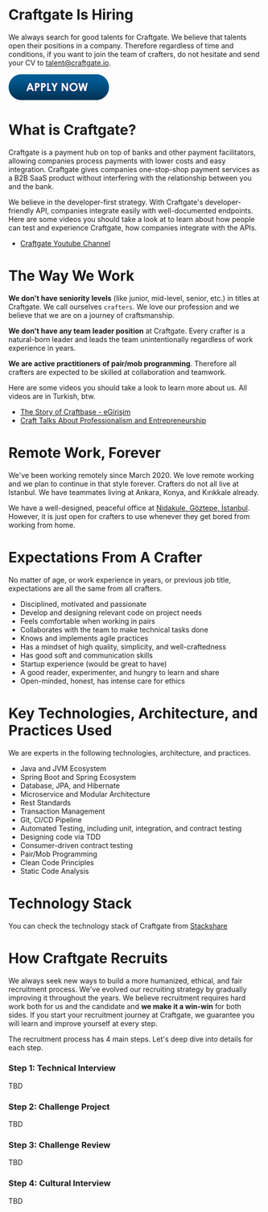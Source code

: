 # Craftgate Is Hiring

We always search for good talents for Craftgate. We believe that talents open their positions in a company. Therefore regardless of time and conditions, if you want to join the team of crafters, do not hesitate and send your CV to [talent@craftgate.io](mailto:talent@craftgate.io).

[![Apply Now](images/apply-now.png)](mailto:talent@craftgate.io)

# What is Craftgate?

Craftgate is a payment hub on top of banks and other payment facilitators, allowing companies process payments with lower costs and easy integration. Craftgate gives companies one-stop-shop payment services as a B2B SaaS product without interfering with the relationship between you and the bank. 

We believe in the developer-first strategy. With Craftgate's developer-friendly API, companies integrate easily with well-documented endpoints. Here are some videos you should take a look at to learn about how people can test and experience Craftgate, how companies integrate with the APIs.
* [Craftgate Youtube Channel](https://www.youtube.com/channel/UCFKC5OeRhqumyXBMtJHcxJQ)

# The Way We Work

**We don't have seniority levels** (like junior, mid-level, senior, etc.) in titles at Craftgate. We call ourselves `crafters`. We love our profession and we believe that we are on a journey of craftsmanship. 

**We don't have any team leader position** at Craftgate. Every crafter is a natural-born leader and leads the team unintentionally regardless of work experience in years. 

**We are active practitioners of pair/mob programming**. Therefore all crafters are expected to be skilled at collaboration and teamwork. 

Here are some videos you should take a look to learn more about us. All videos are in Turkish, btw.
* [The Story of Craftbase - eGirişim](https://www.youtube.com/watch?v=jXvuTSZ87rQ)
* [Craft Talks About Professionalism and Entrepreneurship](https://www.youtube.com/watch?v=pNlycwlsJAU&list=PLbC9BftmN4uI9aK_m4MpVGOGSrUl_xNR8)

# Remote Work, Forever

We've been working remotely since March 2020. We love remote working and we plan to continue in that style forever. Crafters do not all live at Istanbul. We have teammates living at Ankara, Konya, and Kırıkkale already.

We have a well-designed, peaceful office at [Nidakule, Göztepe, İstanbul](https://goo.gl/maps/dZExPrREB9pDtbWPA). However, it is just open for crafters to use whenever they get bored from working from home.

# Expectations From A Crafter

No matter of age, or work experience in years, or previous job title, expectations are all the same from all crafters.

* Disciplined, motivated and passionate
* Develop and designing relevant code on project needs
* Feels comfortable when working in pairs 
* Collaborates with the team to make technical tasks done
* Knows and implements agile practices
* Has a mindset of high quality, simplicity, and well-craftedness
* Has good soft and communication skills
* Startup experience (would be great to have)
* A good reader, experimenter, and hungry to learn and share
* Open-minded, honest, has intense care for ethics

# Key Technologies, Architecture, and Practices Used

We are experts in the following technologies, architecture, and practices. 

* Java and JVM Ecosystem
* Spring Boot and Spring Ecosystem
* Database, JPA, and Hibernate
* Microservice and Modular Architecture
* Rest Standards
* Transaction Management
* Git, CI/CD Pipeline
* Automated Testing, including unit, integration, and contract testing
* Designing code via TDD
* Consumer-driven contract testing
* Pair/Mob Programming
* Clean Code Principles
* Static Code Analysis

# Technology Stack

You can check the technology stack of Craftgate from [Stackshare](https://stackshare.io/craftgate/craftgate)

# How Craftgate Recruits

We always seek new ways to build a more humanized, ethical, and fair recruitment process. We've evolved our recruiting strategy by gradually improving it throughout the years. We believe recruitment requires hard work both for us and the candidate and **we make it a win-win** for both sides. If you start your recruitment journey at Craftgate, we guarantee you will learn and improve yourself at every step. 

The recruitment process has 4 main steps. Let's deep dive into details for each step.

### Step 1: Technical Interview
TBD

### Step 2: Challenge Project
TBD

### Step 3: Challenge Review
TBD

### Step 4: Cultural Interview
TBD
